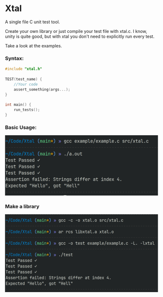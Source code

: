 # Xtal

A single file C unit test tool.

Create your own library or just compile your test file with xtal.c.
I know, unity is quite good, but with xtal you don't need to explicitly run every test.

Take a look at the examples.

### Syntax:
```c
#include "xtal.h"

TEST(test_name) {
    //Your code
    assert_something(args...);
}

int main() {
    run_tests();
}
```

### Basic Usage:
![Alt text](resources/result.png)

### Make a library
![Alt text](resources/lib.png)
